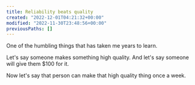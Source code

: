 ```yaml
---
title: Reliability beats quality
created: "2022-12-01T04:21:32+00:00"
modified: "2022-11-30T23:48:56+00:00"
previousPaths: []
---
```

 

One of the humbling things that has taken me years to learn.

Let's say someone makes something high quality. And let's say someone will give them $100 for it.

Now let's say that person can make that high quality thing once a week. 